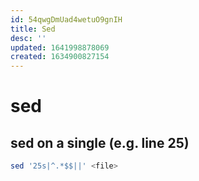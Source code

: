 ```yaml
---
id: 54qwgDmUad4wetuO9gnIH
title: Sed
desc: ''
updated: 1641998878069
created: 1634900827154
---
```


# sed

## sed on a single (e.g. line 25)
```sh
sed '25s|^.*$$||' <file>
```
